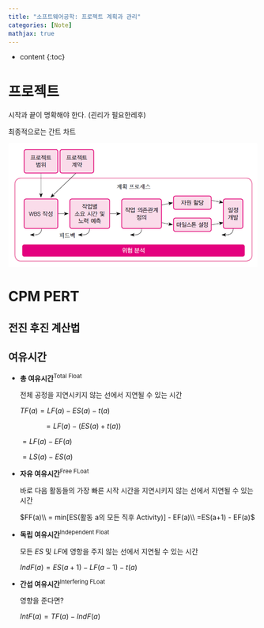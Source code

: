 ```yaml
---
title: "소프트웨어공학: 프로젝트 계획과 관리"
categories: [Note]
mathjax: true
---
```


* content
{:toc}
# 프로젝트

시작과 끝이 명확해야 한다. (괸리가 필요한레후)



최종적으로는 간트 차트

![](https://github.com/B31l/B31l/blob/main/_posts/Note/20221019_01.png?raw=true)



# CPM PERT

## 전진 후진 계산법



## 여유시간

-   **총 여유시간**<sup>Total Float</sup>

    전체 공정을 지연시키지 않는 선에서 지연될 수 있는 시간

    $TF(a) = LF(a) - ES(a) - t(a)$

    $\qquad\quad = LF(a) - (ES(a) + t(a))$

    $= LF(a) - EF(a)$

    $= LS(a) - ES(a)$

-   **자유 여유시간**<sup>Free FLoat</sup>

    바로 다음 활동들의 가장 빠른 시작 시간을 지연시키지 않는 선에서 지연될 수 있는 시간

    $FF(a)\\ = min[ES(활동 a의 모든 직후 Activity)] - EF(a)\\ =ES(a+1) - EF(a)$

-   **독립 여유시간**<sup>Independent Float</sup>

    모든 $ES$ 및 $LF$에 영항을 주지 않는 선에서 지연될 수 있는 시간

    $IndF(a) = ES(a + 1) - LF(a - 1) - t(a)$

-   **간섭 여유시간**<sup>Interfering FLoat</sup>

    영향을 준다면?

    $IntF(a) = TF(a) - IndF(a)$